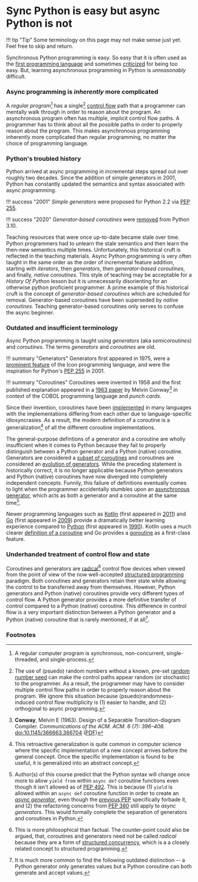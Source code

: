 # Sync Python is easy but async Python is not
!!! tip "Tip"
    Some terminology on this page may not make sense just yet. Feel free to skip and return.

Synchronous Python programming is easy. So easy that it is often used as the 
[first programming language](https://www.coursera.org/learn/learn-to-program?)
and sometimes [criticized](https://duckduckgo.com/?q=python+is+too+easy+for+%22first%22+programming+language&t=ffab&ia=web)
for being too easy.
But, learning asynchronous programming in Python is *unreasonably* difficult.

### Async programming is *inherently* more complicated
A *regular program*[^1] has a single[^2]
[control flow](https://en.wikipedia.org/wiki/Control_flow) path that a programmer
can mentally walk through in order to reason about the program.
An asynchronous program often has multiple,
implicit control flow paths. A programmer has to think about all the possible paths in
order to properly reason about the program. This makes asynchronous programming inherently more
complicated than regular programming, no matter the choice of programming language.

### Python's troubled history
Python arrived at async programming in incremental steps spread out over roughly two decades.
Since the addition of simple generators in 2001, Python has constantly updated the semantics and
syntax associated with async programming.

!!! success "2001"
    *Simple generators* were proposed for Python 2.2 via [PEP 255](https://www.python.org/dev/peps/pep-0255/).

!!! success "2020"
    *Generator-based coroutines* were
    [removed](https://docs.python.org/3.10/library/asyncio-task.html#generator-based-coroutines)
    from Python 3.10.

Teaching resources that were once up-to-date became stale over time. Python
programmers had to unlearn the stale semantics and then learn the then-new semantics multiple
times. Unfortunately, this historical cruft is reflected in the teaching materials.
Async Python programming is very often taught in the same order as the order of incremental feature addition, starting with *iterators*, then *generators*, then *generator-based coroutines*,
and finally, *native coroutines*. This style of teaching may be acceptable for a
*History Of Python* lesson but it is unnecessarily disorienting for an otherwise python proficient programmer. 
A prime example of this historical cruft is the concept of *generator-based coroutines* which are scheduled
for removal. Generator-based coroutines have been superseded by *native coroutines*. Teaching generator-based coroutines
only serves to confuse the async beginner.

### Outdated and insufficient terminology
Async Python programming is taught using *generators* (aka *semicoroutines*) and
*coroutines*. The terms *generators* and *coroutines* are old.

!!! summary "Generators"
    Generators first appeared in 1975, were a
    [prominent feature](https://en.wikipedia.org/wiki/Generator_(computer_programming)#Timeline)
    of the Icon programming language, and were the inspiration for
    Python's [PEP 255](https://www.python.org/dev/peps/pep-0255/#motivation) in 2001.

!!! summary "Coroutines"
    Coroutines were invented in 1958 and the first published explanation appeared in a
    [1963 paper](https://en.wikipedia.org/wiki/Coroutine) by Melvin Conway[^3] in context of the
    COBOL programming language and *punch cards*.

Since their invention, coroutines have been
[implemented](https://en.wikipedia.org/wiki/Coroutine#Implementations) in many languages with
the implementations differing from each other due to language-specific idiosyncrasies.
As a result, the modern definition of a coroutine is a generalization[^4] of all the different
coroutine implementations.

The general-purpose defintions of a generator and a coroutine are wholly insufficient
when it comes to Python because they fail to
properly distinguish between a Python generator and a Python (native) coroutine.
Generators are considered a [subset of coroutines](https://en.wikipedia.org/wiki/Coroutine#Comparison_with_generators) and coroutines are considered an
[evolution of generators](https://www.python.org/dev/peps/pep-0342/#introduction).
While the preceding statement is historically correct, it is no longer applicable because
Python generators and Python (native) coroutines have now diverged into completely
independent concepts.
Funnily, this failure of definitions eventually comes to light when the programmer
accidentally stumbles upon an [asynchronous generator](https://bugs.python.org/issue27243),
which acts as both a generator and a coroutine at the same time[^5].

Newer programming languages such as [Kotlin](https://kotlinlang.org/) (first appeared in
[2011](https://en.wikipedia.org/wiki/Kotlin_(programming_language))) and
[Go](https://golang.org/) (first appeared in
[2009](https://en.wikipedia.org/wiki/Go_(programming_language))) provide a dramatically
better learning experience compared to [Python](https://www.python.org/) (first appeared in
[1990](https://en.wikipedia.org/wiki/Python_(programming_language))).
Kotlin uses a much clearer
[definition of a coroutine](https://github.com/Kotlin/KEEP/blob/master/proposals/coroutines.md#terminology)
and Go provides a [goroutine](https://gobyexample.com/goroutines) as a first-class feature.

### Underhanded treatment of control flow and state
Coroutines and generators are [radical](https://en.wikipedia.org/wiki/Goto#Coroutines)[^6] control
flow devices when viewed from the point of view of the now well-accepted
[structured programming](https://en.wikipedia.org/wiki/Structured_programming) paradigm.
Both coroutines and generators retain their state while allowing the control to be transferred away
from themselves. However, Python generators and Python (native) coroutines provide very different
types of control flow. A Python generator provides a more definitive transfer of control
compared to a Python (native) coroutine. This difference in control flow is a very
important distinction between a Python generator and a Python (native) coroutine that is rarely
mentioned, if at all[^7].


### Footnotes
[^1]:
    A regular computer program is synchronous, non-concurrent, single-threaded, and single-process.
[^2]:
    The use of (psuedo) random numbers without a known, pre-set
    [random number seed](https://en.wikipedia.org/wiki/Random_seed) can make the control paths
    appear random (or stochastic) to the programmer. As a result, the programmer may have to
    consider multiple control flow paths in order to properly reason about the program.
    We ignore this situation because (psuedo)randomness-induced control
    flow multiplicity is (1) easier to handle, and (2) orthogonal to async programming.
[^3]:
    **Conway**, Melvin E (1963). Design of a Separable Transition-diagram Compiler.
    *Communications of the ACM. ACM. 6 (7): 396–408.*
    [doi:10.1145/366663.366704](https://doi.org/10.1145%2F366663.366704)
    ([PDF](http://melconway.com/Home/pdf/compiler.pdf))
[^4]:
    This retroactive generalization is quite common in computer science where the specific
    implementation of a new concept arrives before the general concept. Once the specific
    implementation is found to be useful, it is generalized into an abstract concept.
[^5]:
    Author(s) of this course predict that the Python syntax will change once more to
    allow `yield from` within `async def` coroutine functions even though it isn't allowed as of
    [PEP 492](https://www.python.org/dev/peps/pep-0492/#new-coroutine-declaration-syntax). This is
    because (1) `yield` is allowed within an `async def` coroutine function
    in order to create an [*async generator*](https://www.python.org/dev/peps/pep-0525/), even
    though the [previous PEP](https://www.python.org/dev/peps/pep-0492/#new-coroutine-declaration-syntax)
    specifically forbade it, and (2) the refactoring concerns from
    [PEP 380](https://www.python.org/dev/peps/pep-0380/#motivation) still apply to
    *async generators*. This would formally complete the separation of generators and
    coroutines in Python.
[^6]:
    This is more philosophical than factual. The counter-point could also be argued, that, 
    coroutines and generators need not be called _radical_ because they are a form of 
    [structured concurrency](https://en.wikipedia.org/wiki/Structured_concurrency), which is a
    a closely related concept to structured programming.
[^7]:
    It is much more common to find the following outdated distinction -- a Python generator
    only generates values but a Python coroutine can both generate and accept values.
